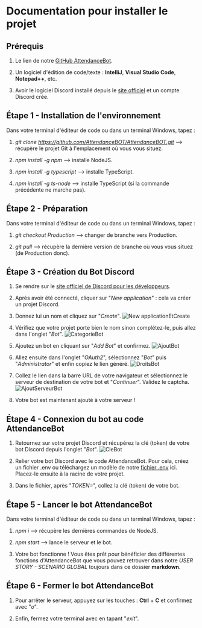 # Documentation pour installer le projet


## Prérequis

1. Le lien de notre [GitHub AttendanceBot](https://github.com/AttendanceBOT/AttendanceBOT).

1. Un logiciel d'édition de code/texte : **IntelliJ**, **Visual Studio Code**, **Notepad++**, etc.

1. Avoir le logiciel Discord installé depuis le [site officiel](https://discord.com/download) et un compte Discord crée.



## Étape 1 - Installation de l'environnement

Dans votre terminal d'éditeur de code ou dans un terminal Windows, tapez :
1. _git clone https://github.com/AttendanceBOT/AttendanceBOT.git_ --> récupère le projet Git à l'emplacement où vous vous situez.

1. _npm install -g npm_ --> installe NodeJS.

1. _npm install -g typescript_ --> installe TypeScript.

1. _npm install -g ts-node_ --> installe TypeScript (si la commande précédente ne marche pas).



## Étape 2 - Préparation

Dans votre terminal d'éditeur de code ou dans un terminal Windows, tapez :
1. _git checkout Production_ --> changer de branche vers Production.

1. _git pull_ --> récupère la dernière version de branche où vous vous situez (de Production donc).



## Étape 3 - Création du Bot Discord

1. Se rendre sur le [site officiel de Discord pour les développeurs](https://discord.com/developers/applications/).

1. Après avoir été connecté, cliquer sur "_New application_" : cela va créer un projet Discord.

1. Donnez lui un nom et cliquez sur "_Create_".
![New applicationEtCreate](https://i.imgur.com/ZJ3x28l.png)

1. Vérifiez que votre projet porte bien le nom sinon complétez-le, puis allez dans l'onglet "_Bot_".
![CategorieBot](https://i.imgur.com/0BV0tJs.png)

1. Ajoutez un bot en cliquant sur "_Add Bot_" et confirmez.
![AjoutBot](https://i.imgur.com/7ZA3weg.png)

1. Allez ensuite dans l'onglet "_OAuth2_", sélectionnez "_Bot_" puis "_Administrator_" et enfin copiez le lien généré.
![DroitsBot](https://i.imgur.com/PHkCS9p.png)

1. Collez le lien dans la barre URL de votre navigateur et sélectionnez le serveur de destination de votre bot et "_Continuer_". Validez le captcha.
![AjoutServeurBot](https://i.imgur.com/3QyaEJT.png)

1. Votre bot est maintenant ajouté à votre serveur !



## Étape 4 - Connexion du bot au code AttendanceBot

1. Retournez sur votre projet Discord et récupérez la clé (token) de votre bot Discord depuis l'onglet "_Bot_".
![CleBot](https://i.imgur.com/3SUDjQz.png)

1. Relier votre bot Discord avec le code AttendanceBot. Pour cela, créez un fichier .env ou téléchargez un modèle de notre [fichier .env](https://drive.google.com/file/d/1hhCWKnaQmWzal3GE1vO1-SFf9QwKk-TB/view?usp=sharing) ici. Placez-le ensuite à la racine de votre projet.

1. Dans le fichier, après "_TOKEN=_", collez la clé (token) de votre bot.



## Étape 5 - Lancer le bot AttendanceBot

Dans votre terminal d'éditeur de code ou dans un terminal Windows, tapez :
1. _npm i_ --> récupère les dernières commandes de NodeJS.

1. _npm start_ --> lance le serveur et le bot.  

1. Votre bot fonctionne ! Vous êtes prêt pour bénéficier des différentes fonctions d'AttendanceBot que vous pouvez retrouver dans notre _USER STORY - SCENARIO GLOBAL_ toujours dans ce dossier **markdown**.



## Étape 6 - Fermer le bot AttendanceBot
1. Pour arrêter le serveur, appuyez sur les touches : **Ctrl** + **C** et confirmez avec "_o_".

1. Enfin, fermez votre terminal avec en tapant "_exit_".